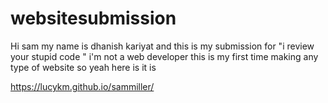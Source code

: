 # websitesubmission

Hi sam my name is dhanish kariyat and this is my submission for "i review your stupid code " i'm not a web developer this is my first time making any type of website so yeah here is it is 


https://lucykm.github.io/sammiller/
